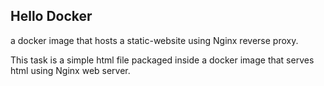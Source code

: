 ## Hello Docker

a docker image that hosts a static-website using Nginx reverse proxy.

This task is a simple html file packaged inside a docker image that serves html using Nginx web server.